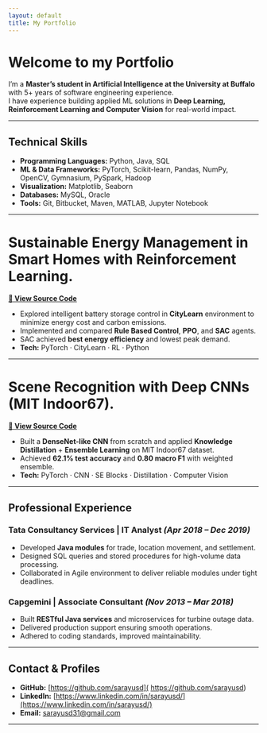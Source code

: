 ```yaml
---
layout: default
title: My Portfolio
---
```


#  Welcome to my Portfolio

I’m a **Master’s student in Artificial Intelligence at the University at Buffalo** with 5+ years of software engineering experience.  
I have experience building applied ML solutions in **Deep Learning, Reinforcement Learning and Computer Vision** for  real-world impact.

---

## Technical Skills

- **Programming Languages:** Python, Java, SQL  
- **ML & Data Frameworks:** PyTorch, Scikit-learn, Pandas, NumPy, OpenCV, Gymnasium, PySpark, Hadoop  
- **Visualization:** Matplotlib, Seaborn  
- **Databases:** MySQL, Oracle  
- **Tools:** Git, Bitbucket, Maven, MATLAB, Jupyter Notebook

---

# Sustainable Energy Management in Smart Homes with Reinforcement Learning.
**[🔗 View Source Code](https:/sarayusd/github.com/YourUsername/Sustainable-Energy-Management-with-Reinforcement-Learning)**

- Explored intelligent battery storage control in **CityLearn** environment to minimize energy cost and carbon emissions.  
- Implemented and compared **Rule Based Control**, **PPO**, and **SAC** agents.  
- SAC achieved **best energy efficiency** and lowest peak demand.  
- **Tech:** PyTorch · CityLearn · RL · Python


---

# Scene Recognition with Deep CNNs (MIT Indoor67).
**[🔗 View Source Code](https:/sarayusd/github.com/YourUsername/Scene-Recognition-with-Deep-CNNs)**

- Built a **DenseNet-like CNN** from scratch and applied **Knowledge Distillation** + **Ensemble Learning** on MIT Indoor67 dataset.  
- Achieved **62.1% test accuracy** and **0.80 macro F1** with weighted ensemble.  
- **Tech:** PyTorch · CNN · SE Blocks · Distillation · Computer Vision


---

##  Professional Experience

### Tata Consultancy Services | IT Analyst *(Apr 2018 – Dec 2019)*  
- Developed **Java modules** for trade, location movement, and settlement.  
- Designed SQL queries and stored procedures for high-volume data processing.  
- Collaborated in Agile environment to deliver reliable modules under tight deadlines.

### Capgemini | Associate Consultant *(Nov 2013 – Mar 2018)*  
- Built **RESTful Java services** and microservices for turbine outage data.  
- Delivered production support ensuring smooth operations.  
- Adhered to coding standards, improved maintainability.

---

##  Contact & Profiles

- **GitHub:** [https://github.com/sarayusd]( https://github.com/sarayusd)  
- **LinkedIn:** [https://www.linkedin.com/in/sarayusd/](https://www.linkedin.com/in/sarayusd/)  
- **Email:** sarayusd31@gmail.com  

---

